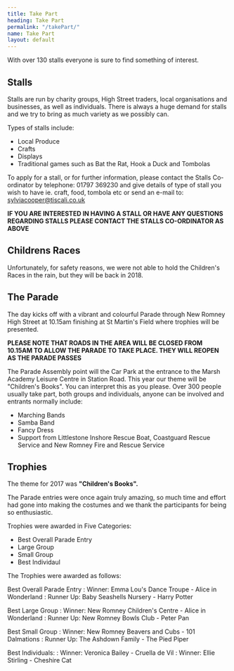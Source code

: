 ```yaml
---
title: Take Part
heading: Take Part
permalink: "/takePart/"
name: Take Part
layout: default
---
```


With over 130 stalls everyone is sure to find something of interest.

## Stalls
Stalls are run by charity groups, High Street traders, local organisations and businesses, as well as individuals. There is always a huge demand for stalls and we try to bring as much variety as we possibly can.

Types of stalls include:

* Local Produce
* Crafts
* Displays
* Traditional games such as Bat the Rat, Hook a Duck and Tombolas

To apply for a stall, or for further information, please contact the Stalls Co-ordinator by telephone: 01797 369230 and give details of type of stall you wish to have ie. craft, food, tombola etc or send an e-mail to: <a href="mailto:sylviacooper@tiscali.co.uk">sylviacooper@tiscali.co.uk</a>

**IF YOU ARE INTERESTED IN HAVING A STALL OR HAVE ANY QUESTIONS REGARDING STALLS PLEASE CONTACT THE STALLS CO-ORDINATOR AS ABOVE**

## Childrens Races
Unfortunately, for safety reasons, we were not able to hold the Children's Races in the rain, but they will be back in 2018.

## The Parade
The day kicks off with a vibrant and colourful Parade through New Romney High Street at 10.15am finishing at St Martin's Field where trophies will be presented.

**PLEASE NOTE THAT ROADS IN THE AREA WILL BE CLOSED FROM 10.15AM TO ALLOW THE PARADE TO TAKE PLACE.  THEY WILL REOPEN AS THE PARADE PASSES**

The Parade Assembly point will the Car Park at the entrance to the Marsh Academy Leisure Centre in Station Road. This year our theme will be &quot;Children's Books&quot;. You can interpret this as you please. Over 300 people usually take part, both groups and individuals, anyone can be involved and entrants normally include:

* Marching Bands
* Samba Band
* Fancy Dress
* Support from Littlestone Inshore Rescue Boat, Coastguard Rescue Service and New Romney Fire and Rescue Service

## Trophies
The theme for 2017 was **&quot;Children's Books&quot;.**

The Parade entries were once again truly amazing, so much time and effort had gone into making the costumes and we thank the participants for being so enthusiastic.

Trophies were awarded in Five Categories:

* Best Overall Parade Entry
* Large Group
* Small Group
* Best Individaul

The Trophies were awarded as follows:

Best Overall Parade Entry
: Winner: Emma Lou's Dance Troupe - Alice in Wonderland
: Runner Up: Baby Seashells Nursery - Harry Potter

Best Large Group
: Winner: New Romney Children's Centre - Alice in Wonderland
: Runner Up: New Romney Bowls Club - Peter Pan

Best Small Group
: Winner: New Romney Beavers and Cubs - 101 Dalmations
: Runner Up: The Ashdown Family - The Pied Piper

Best Individuals:
: Winner: Veronica Bailey​ - Cruella de Vil
: Winner: Ellie Stirling​ - Cheshire Cat
